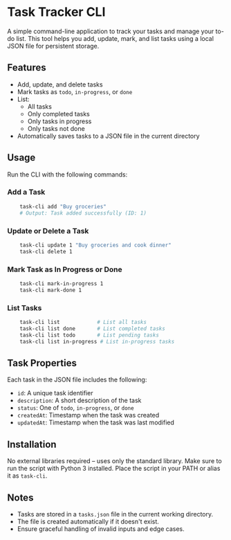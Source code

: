 # Task Tracker CLI

A simple command-line application to track your tasks and manage your to-do list. This tool helps you add, update, mark, and list tasks using a local JSON file for persistent storage.

## Features

- Add, update, and delete tasks
- Mark tasks as `todo`, `in-progress`, or `done`
- List:
  - All tasks
  - Only completed tasks
  - Only tasks in progress
  - Only tasks not done
- Automatically saves tasks to a JSON file in the current directory

## Usage

Run the CLI with the following commands:

### Add a Task

```bash
    task-cli add "Buy groceries"
    # Output: Task added successfully (ID: 1)
```

### Update or Delete a Task
```bash
    task-cli update 1 "Buy groceries and cook dinner"
    task-cli delete 1
```

### Mark Task as In Progress or Done
```bash
    task-cli mark-in-progress 1
    task-cli mark-done 1
```

### List Tasks
```bash
    task-cli list            # List all tasks
    task-cli list done       # List completed tasks
    task-cli list todo       # List pending tasks
    task-cli list in-progress # List in-progress tasks
```

## Task Properties
Each task in the JSON file includes the following:
- `id`: A unique task identifier
- `description`: A short description of the task
- `status`: One of `todo`, `in-progress`, or `done`
- `createdAt`: Timestamp when the task was created
- `updatedAt`: Timestamp when the task was last modified

## Installation
No external libraries required – uses only the standard library.
Make sure to run the script with Python 3 installed. Place the script in your PATH or alias it as `task-cli`.

## Notes
- Tasks are stored in a `tasks.json` file in the current working directory.
- The file is created automatically if it doesn't exist.
- Ensure graceful handling of invalid inputs and edge cases.
